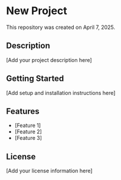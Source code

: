 # New Project

This repository was created on April 7, 2025.

## Description
[Add your project description here]

## Getting Started
[Add setup and installation instructions here]

## Features
- [Feature 1]
- [Feature 2]
- [Feature 3]

## License
[Add your license information here]
